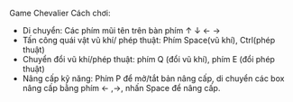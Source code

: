 Game Chevalier
Cách chơi:
- Di chuyển: Các phím mũi tên trên bàn phím ↑ ↓ ← →
- Tấn công quái vật vũ khí/ phép thuật: Phím Space(vũ khí), Ctrl(phép thuật)
- Chuyển đổi vũ khí/phép thuật: phím Q (đổi vũ khí), phím E (đổi phép thuật)
- Nâng cấp kỹ năng: Phím P để mở/tắt bản nâng cấp, di chuyển các box nâng cấp bằng phím ← ,→, nhấn Space để nâng cấp. 
